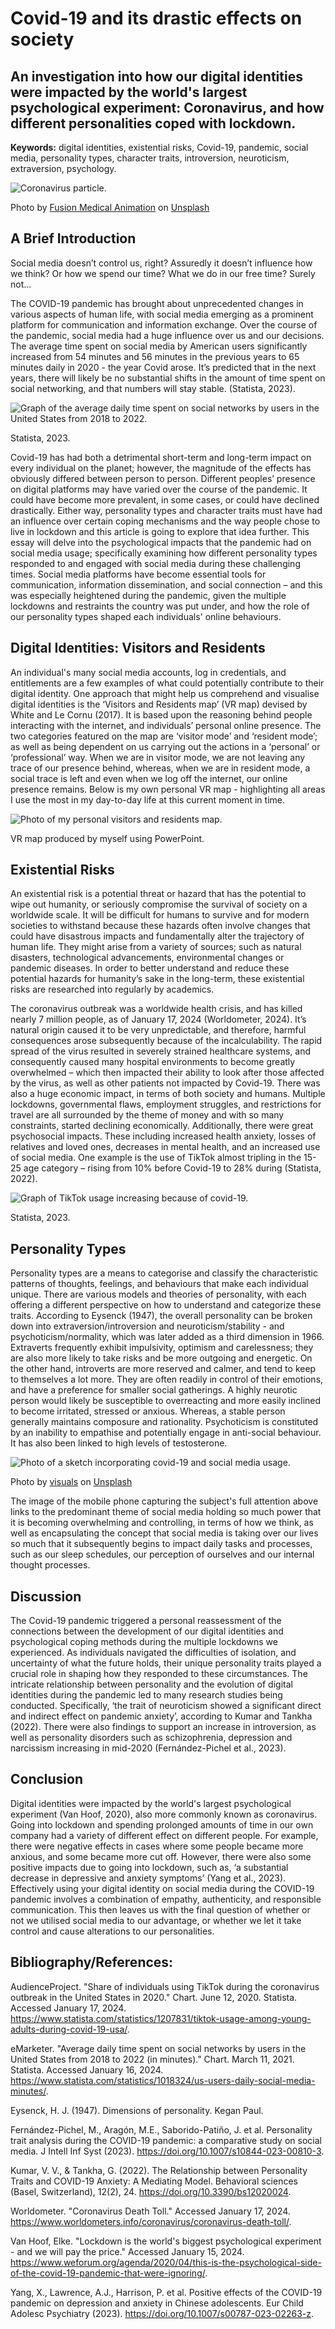 # Covid-19 and its drastic effects on society

## An investigation into how our digital identities were impacted by the world's largest psychological experiment: Coronavirus, and how different personalities coped with lockdown.

**Keywords:** digital identities, existential risks, Covid-19, pandemic, social media, personality types, character traits, introversion, neuroticism, extraversion, psychology.

![Coronavirus particle.](assets/img/covidblob.jpg)

Photo by <a href="https://unsplash.com/@fusion_medical_animation?utm_content=creditCopyText&utm_medium=referral&utm_source=unsplash">Fusion Medical Animation</a> on <a href="https://unsplash.com/photos/visualization-of-the-coronavirus-causing-covid-19-rnr8D3FNUNY?utm_content=creditCopyText&utm_medium=referral&utm_source=unsplash">Unsplash</a>

## A Brief Introduction
Social media doesn’t control us, right? Assuredly it doesn’t influence how we think? Or how we spend our time? What we do in our free time? Surely not…

The COVID-19 pandemic has brought about unprecedented changes in various aspects of human life, with social media emerging as a prominent platform for communication and information exchange. Over the course of the pandemic, social media had a huge influence over us and our decisions. The average time spent on social media by American users significantly increased from 54 minutes and 56 minutes in the previous years to 65 minutes daily in 2020 - the year Covid arose. It’s predicted that in the next years, there will likely be no substantial shifts in the amount of time spent on social networking, and that numbers will stay stable. (Statista, 2023). 

![Graph of the average daily time spent on social networks by users in the United States from 2018 to 2022.](assets/img/statsgraph1.png)

Statista, 2023.

Covid-19 has had both a detrimental short-term and long-term impact on every individual on the planet; however, the magnitude of the effects has obviously differed between person to person. Different peoples’ presence on digital platforms may have varied over the course of the pandemic. It could have become more prevalent, in some cases, or could have declined drastically. Either way, personality types and character traits must have had an influence over certain coping mechanisms and the way people chose to live in lockdown and this article is going to explore that idea further. This essay will delve into the psychological impacts that the pandemic had on social media usage; specifically examining how different personality types responded to and engaged with social media during these challenging times. Social media platforms have become essential tools for communication, information dissemination, and social connection – and this was especially heightened during the pandemic, given the multiple lockdowns and restraints the country was put under, and how the role of our personality types shaped each individuals' online behaviours.

## Digital Identities: Visitors and Residents 

An individual's many social media accounts, log in credentials, and entitlements are a few examples of what could potentially contribute to their digital identity. One approach that might help us comprehend and visualise digital identities is the ‘Visitors and Residents map’ (VR map) devised by White and Le Cornu (2017). It is based upon the reasoning behind people interacting with the internet, and individuals’ personal online presence. The two categories featured on the map are ‘visitor mode’ and ‘resident mode’; as well as being dependent on us carrying out the actions in a ‘personal’ or ‘professional’ way. When we are in visitor mode, we are not leaving any trace of our presence behind, whereas, when we are in resident mode, a social trace is left and even when we log off the internet, our online presence remains. Below is my own personal VR map - highlighting all areas I use the most in my day-to-day life at this current moment in time.

![Photo of my personal visitors and residents map.](assets/img/vrmappersonal.png)

VR map produced by myself using PowerPoint. 

## Existential Risks

An existential risk is a potential threat or hazard that has the potential to wipe out humanity, or seriously compromise the survival of society on a worldwide scale. It will be difficult for humans to survive and for modern societies to withstand because these hazards often involve changes that could have disastrous impacts and fundamentally alter the trajectory of human life. They might arise from a variety of sources; such as natural disasters, technological advancements, environmental changes or pandemic diseases. In order to better understand and reduce these potential hazards for humanity’s sake in the long-term, these existential risks are researched into regularly by academics. 

The coronavirus outbreak was a worldwide health crisis, and has killed nearly 7 million people, as of January 17, 2024 (Worldometer, 2024). It’s natural origin caused it to be very unpredictable, and therefore, harmful consequences arose subsequently because of the incalculability. The rapid spread of the virus resulted in severely strained healthcare systems, and consequently caused many hospital environments to become greatly overwhelmed – which then impacted their ability to look after those affected by the virus, as well as other patients not impacted by Covid-19. There was also a huge economic impact, in terms of both society and humans. Multiple lockdowns, governmental flaws, employment struggles, and restrictions for travel are all surrounded by the theme of money and with so many constraints, started declining economically. Additionally, there were great psychosocial impacts. These including increased health anxiety, losses of relatives and loved ones, decreases in mental health, and an increased use of social media. One example is the use of TikTok almost tripling in the 15-25 age category – rising from 10% before Covid-19 to 28% during (Statista, 2022). 

![Graph of TikTok usage increasing because of covid-19.](assets/img/statsgraph2tiktok.png)

Statista, 2023.

## Personality Types

Personality types are a means to categorise and classify the characteristic patterns of thoughts, feelings, and behaviours that make each individual unique. There are various models and theories of personality, with each offering a different perspective on how to understand and categorize these traits. According to Eysenck (1947), the overall personality can be broken down into extraversion/introversion and neuroticism/stability - and psychoticism/normality, which was later added as a third dimension in 1966. Extraverts frequently exhibit impulsivity, optimism and carelessness; they are also more likely to take risks and be more outgoing and energetic. On the other hand, introverts are more reserved and calmer, and tend to keep to themselves a lot more. They are often readily in control of their emotions, and have a preference for smaller social gatherings. A highly neurotic person would likely be susceptible to overreacting and more easily inclined to become irritated, stressed or anxious. Whereas, a stable person generally maintains composure and rationality. Psychoticism is constituted by an inability to empathise and potentially engage in anti-social behaviour. It has also been linked to high levels of testosterone. 

![Photo of a sketch incorporating covid-19 and social media usage.](assets/img/visuals-idbBOa-MQ-I-unsplash.jpg)

Photo by <a href="https://unsplash.com/@visuals?utm_content=creditCopyText&utm_medium=referral&utm_source=unsplash">visuals</a> on <a href="https://unsplash.com/photos/white-and-black-cat-sketch-idbBOa-MQ-I?utm_content=creditCopyText&utm_medium=referral&utm_source=unsplash">Unsplash</a>  

The image of the mobile phone capturing the subject's full attention above links to the predominant theme of social media holding so much power that it is becoming overwhelming and controlling, in terms of how we think, as well as encapsulating the concept that social media is taking over our lives so much that it subsequently begins to impact daily tasks and processes, such as our sleep schedules, our perception of ourselves and our internal thought processes.

## Discussion

The Covid-19 pandemic triggered a personal reassessment of the connections between the development of our digital identities and psychological coping methods during the multiple lockdowns we experienced. As individuals navigated the difficulties of isolation, and uncertainty of what the future holds, their unique personality traits played a crucial role in shaping how they responded to these circumstances. The intricate relationship between personality and the evolution of digital identities during the pandemic led to many research studies being conducted. Specifically, ‘the trait of neuroticism showed a significant direct and indirect effect on pandemic anxiety’, according to Kumar and Tankha (2022). There were also findings to support an increase in introversion, as well as personality disorders such as schizophrenia, depression and narcissism increasing in mid-2020 (Fernández-Pichel et al., 2023). 

## Conclusion 

Digital identities were impacted by the world's largest psychological experiment (Van Hoof, 2020), also more commonly known as coronavirus. Going into lockdown and spending prolonged amounts of time in our own company had a variety of different effect on different people. For example, there were negative effects in cases where some people became more anxious, and some became more cut off. However, there were also some positive impacts due to going into lockdown, such as, ‘a substantial decrease in depressive and anxiety symptoms’ (Yang et al., 2023). Effectively using your digital identity on social media during the COVID-19 pandemic involves a combination of empathy, authenticity, and responsible communication. This then leaves us with the final question of whether or not we utilised social media to our advantage, or whether we let it take control and cause alterations to our personalities.

## Bibliography/References:

AudienceProject. "Share of individuals using TikTok during the coronavirus outbreak in the United States in 2020." Chart. June 12, 2020. Statista. Accessed January 17, 2024. https://www.statista.com/statistics/1207831/tiktok-usage-among-young-adults-during-covid-19-usa/. 

eMarketer. "Average daily time spent on social networks by users in the United States from 2018 to 2022 (in minutes)." Chart. March 11, 2021. Statista. Accessed January 16, 2024. https://www.statista.com/statistics/1018324/us-users-daily-social-media-minutes/.

Eysenck, H. J. (1947). Dimensions of personality. Kegan Paul.

Fernández-Pichel, M., Aragón, M.E., Saborido-Patiño, J. et al. Personality trait analysis during the COVID-19 pandemic: a comparative study on social media. J Intell Inf Syst (2023). https://doi.org/10.1007/s10844-023-00810-3.

Kumar, V. V., & Tankha, G. (2022). The Relationship between Personality Traits and COVID-19 Anxiety: A Mediating Model. Behavioral sciences (Basel, Switzerland), 12(2), 24. https://doi.org/10.3390/bs12020024. 

Worldometer. "Coronavirus Death Toll." Accessed January 17, 2024. https://www.worldometers.info/coronavirus/coronavirus-death-toll/.

Van Hoof, Elke. "Lockdown is the world's biggest psychological experiment - and we will pay the price." Accessed January 15, 2024. https://www.weforum.org/agenda/2020/04/this-is-the-psychological-side-of-the-covid-19-pandemic-that-were-ignoring/.

Yang, X., Lawrence, A.J., Harrison, P. et al. Positive effects of the COVID-19 pandemic on depression and anxiety in Chinese adolescents. Eur Child Adolesc Psychiatry (2023). https://doi.org/10.1007/s00787-023-02263-z.
